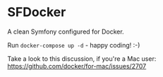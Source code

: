 SFDocker
========

A clean Symfony configured for Docker.

Run `docker-compose up -d` - happy coding! :-)

Take a look to this discussion, if you're a Mac user: https://github.com/docker/for-mac/issues/2707
